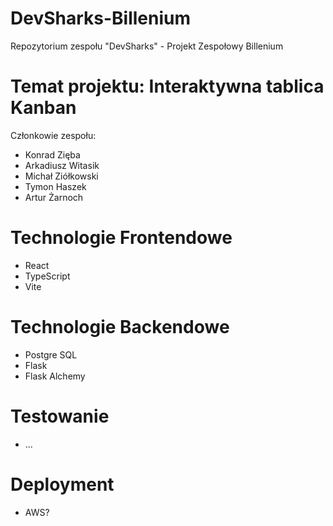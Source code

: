 # DevSharks-Billenium
Repozytorium zespołu "DevSharks" - Projekt Zespołowy Billenium

# Temat projektu: Interaktywna tablica Kanban

Członkowie zespołu:
- Konrad Zięba
- Arkadiusz Witasik
- Michał Ziółkowski
- Tymon Haszek
- Artur Żarnoch



# Technologie Frontendowe
- React
- TypeScript
- Vite



# Technologie Backendowe
- Postgre SQL
- Flask
- Flask Alchemy


# Testowanie
- ...




# Deployment
- AWS?
